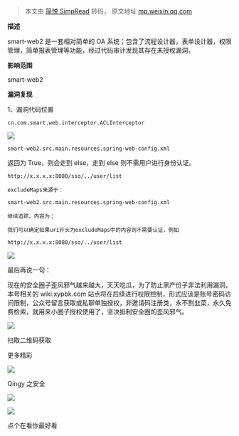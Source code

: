 > 本文由 [简悦 SimpRead](http://ksria.com/simpread/) 转码， 原文地址 [mp.weixin.qq.com](https://mp.weixin.qq.com/s/6yAq3HzFKc4qefiL0bE0PA)

**描述**

smart-web2 是一套相对简单的 OA 系统；包含了流程设计器，表单设计器，权限管理，简单报表管理等功能，经过代码审计发现其存在未授权漏洞。

  

  

  

  

  

**影响范围**

  

smart-web2

  

  

  

  

  

**漏洞复现**

  

1、漏洞代码位置

```
cn.com.smart.web.interceptor.ACLInterceptor 
```

![](https://mmbiz.qpic.cn/mmbiz_png/nMQkaGYuOibCKkJGNgw4Xz5Gficpxm4BHx0oDztgO1ibfqdQzB0xPnTPsFX1GbvDn2jzytylpDKoqJ4iciaU7LvLZEA/640?wx_fmt=png)

```
smart-web2.src.main.resources.spring-web-config.xml
```

返回为 True，则会走到 else，走到 else 则不需用户进行身份认证。

```
http://x.x.x.x:8080/sso/../user/list
```

```
excludeMaps来源于：
```

```
smart-web2.src.main.resources.spring-web-config.xml
```

```
继续追踪，内容为：
```

```
我们可以确定如果uri开头为excludeMaps中的内容则不需要认证，例如
```

```
http://x.x.x.x:8080/sso/../user/list
```

![](https://mmbiz.qpic.cn/mmbiz_png/nMQkaGYuOibCKkJGNgw4Xz5Gficpxm4BHxp0lW7uLj4nLjG75nWZ18MyO4VlcJH3ukS575sibeXufHibJAPFYZx1Yw/640?wx_fmt=png)

最后再说一句：

现在的安全圈子歪风邪气越来越大，天天吃瓜，为了防止黑产份子非法利用漏洞，本号相关的 wiki.xypbk.com 站点将在后续进行权限控制，形式应该是账号密码访问限制，公众号留言获取或私聊单独授权，非邀请码注册类，永不割韭菜，永久免费检索，就用来小圈子授权使用了，坚决抵制安全圈的歪风邪气。

  

![](https://mmbiz.qpic.cn/mmbiz_jpg/nMQkaGYuOibDavXvuud5F09Tjl7NMvU8Yzhia63knJ4QJFvO4WBfd6KQazjtuPC7uqNBt5gE06ia7GjOVn2RFOicNA/640?wx_fmt=jpeg)

扫取二维码获取

更多精彩

![](https://mmbiz.qpic.cn/mmbiz_png/TlgiajQKAFPtOYY6tXbF7PrWicaKzENbNF71FLc4vO5nrH2oxBYwErfAHKg2fD520niaCfYbRnPU6teczcpiaH5DKA/640?wx_fmt=png)

Qingy 之安全  

![](https://mmbiz.qpic.cn/mmbiz_png/Y8TRQVNlpCW6icC4vu5Pl5JWXPyWdYvGAyfVstVJJvibaT4gWn3Mc0yqMQtWpmzrxibqciazAr5Yuibwib5wILBINfuQ/640?wx_fmt=png)

![](https://mmbiz.qpic.cn/mmbiz_png/3pKe8enqDsSibzOy1GzZBhppv9xkibfYXeOiaiaA8qRV6QNITSsAebXibwSVQnwRib6a2T4M8Xfn3MTwTv1PNnsWKoaw/640?wx_fmt=png)

点个在看你最好看